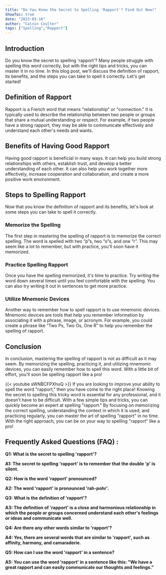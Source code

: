 ```yaml
---
title: "Do You Know the Secret to Spelling 'Rapport'? Find Out Now!"
ShowToc: true 
date: "2023-03-16"
author: "Calvin Coulter" 
tags: ["Spelling","Rapport"]
---
```

## Introduction

Do you know the secret to spelling 'rapport'? Many people struggle with spelling this word correctly, but with the right tips and tricks, you can master it in no time. In this blog post, we'll discuss the definition of rapport, its benefits, and the steps you can take to spell it correctly. Let's get started!

## Definition of Rapport

Rapport is a French word that means "relationship" or "connection." It is typically used to describe the relationship between two people or groups that share a mutual understanding or respect. For example, if two people have a strong rapport, they may be able to communicate effectively and understand each other's needs and wants.

## Benefits of Having Good Rapport

Having good rapport is beneficial in many ways. It can help you build strong relationships with others, establish trust, and develop a better understanding of each other. It can also help you work together more effectively, increase cooperation and collaboration, and create a more positive work environment.

## Steps to Spelling Rapport

Now that you know the definition of rapport and its benefits, let's look at some steps you can take to spell it correctly.

### Memorize the Spelling

The first step in mastering the spelling of rapport is to memorize the correct spelling. The word is spelled with two “p”s, two “o”s, and one “r”. This may seem like a lot to remember, but with practice, you'll soon have it memorized.

### Practice Spelling Rapport

Once you have the spelling memorized, it's time to practice. Try writing the word down several times until you feel comfortable with the spelling. You can also try writing it out in sentences to get more practice.

### Utilize Mnemonic Devices

Another way to remember how to spell rapport is to use mnemonic devices. Mnemonic devices are tools that help you remember information by associating it with a phrase, image, or acronym. For example, you could create a phrase like “Two Ps, Two Os, One R” to help you remember the spelling of rapport.

## Conclusion

In conclusion, mastering the spelling of rapport is not as difficult as it may seem. By memorizing the spelling, practicing it, and utilizing mnemonic devices, you can easily remember how to spell this word. With a little bit of effort, you'll soon be spelling rapport like a pro!

{{< youtube sWNBCFPXhuQ >}} 
If you are looking to improve your ability to spell the word "rapport," then you have come to the right place! Knowing the secret to spelling this tricky word is essential for any professional, and it doesn't have to be difficult. With a few simple tips and tricks, you can quickly become an expert at spelling "rapport." By focusing on memorizing the correct spelling, understanding the context in which it is used, and practicing regularly, you can master the art of spelling "rapport" in no time. With the right approach, you can be on your way to spelling "rapport" like a pro!

## Frequently Asked Questions (FAQ) :
**Q1: What is the secret to spelling 'rapport'?**

**A1: The secret to spelling 'rapport' is to remember that the double 'p' is silent.**

**Q2: How is the word 'rapport' pronounced?**

**A2: The word 'rapport' is pronounced 'rah-pohr'.**

**Q3: What is the definition of 'rapport'?**

**A3: The definition of 'rapport' is a close and harmonious relationship in which the people or groups concerned understand each other's feelings or ideas and communicate well.**

**Q4: Are there any other words similar to 'rapport'?**

**A4: Yes, there are several words that are similar to 'rapport', such as affinity, harmony, and camaraderie.**

**Q5: How can I use the word 'rapport' in a sentence?**

**A5: You can use the word 'rapport' in a sentence like this: "We have a great rapport and can easily communicate our thoughts and feelings."**





